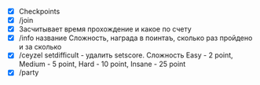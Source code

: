- [x] Checkpoints
- [x] /join
- [x] Засчитывает время прохождение и какое по счету
- [x] /info название Сложность, награда в поинтаъ, сколько раз пройдено и за сколько
- [x] /ceyzel setdifficult - удалить setscore. Сложность Easy - 2 point, Medium - 5 point, Hard - 10 point, Insane - 25 point
- [x] /party
